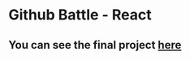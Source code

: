
Github Battle - React
========

## You can see the final project [here](https://github-battle-4d856.firebaseapp.com/popular)

